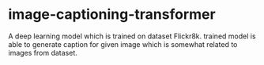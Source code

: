 # image-captioning-transformer
A deep learning model which is trained on dataset Flickr8k. trained model is able to generate caption for given image which is somewhat related to images from dataset.
